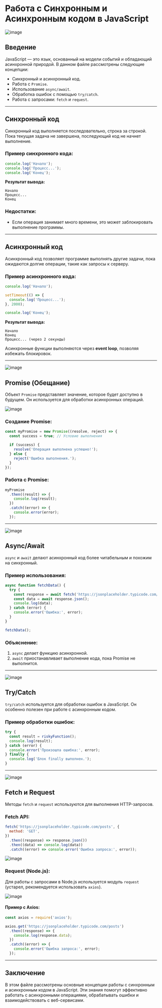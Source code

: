 # Работа с Синхронным и Асинхронным кодом в JavaScript

![image](https://github.com/user-attachments/assets/3c2643ad-8f4a-4e76-903b-def22f25cbe8)

## Введение
JavaScript — это язык, основанный на модели событий и обладающий асинхронной природой. В данном файле рассмотрены следующие концепции:
- Синхронный и асинхронный код.
- Работа с `Promise`.
- Использование `async/await`.
- Обработка ошибок с помощью `try/catch`.
- Работа с запросами: `fetch` и `request`.

---

## Синхронный код
Синхронный код выполняется последовательно, строка за строкой. Пока текущая задача не завершена, последующий код не начнет выполнение.

### Пример синхронного кода:
```javascript
console.log('Начало');
console.log('Процесс...');
console.log('Конец');
```
**Результат вывода:**
```
Начало
Процесс...
Конец
```

### Недостатки:
- Если операция занимает много времени, это может заблокировать выполнение программы.

---

## Асинхронный код
Асинхронный код позволяет программе выполнять другие задачи, пока ожидаются долгие операции, такие как запросы к серверу.

### Пример асинхронного кода:
```javascript
console.log('Начало');

setTimeout(() => {
  console.log('Процесс...');
}, 2000);

console.log('Конец');
```
**Результат вывода:**
```
Начало
Конец
Процесс... (через 2 секунды)
```

Асинхронные функции выполняются через **event loop**, позволяя избежать блокировок.

---


![image](https://github.com/user-attachments/assets/0c5834b2-fce1-4742-98da-07f0d214eafb)


## Promise (Обещание)
Объект `Promise` представляет значение, которое будет доступно в будущем. Он используется для обработки асинхронных операций.

![image](https://github.com/user-attachments/assets/e2938fbd-e1d8-4345-b95c-6861b39beb2b)

### Создание Promise:
```javascript
const myPromise = new Promise((resolve, reject) => {
  const success = true; // Условие выполнения

  if (success) {
    resolve('Операция выполнена успешно!');
  } else {
    reject('Ошибка выполнения.');
  }
});
```

### Работа с Promise:
```javascript
myPromise
  .then((result) => {
    console.log(result);
  })
  .catch((error) => {
    console.error(error);
  });
```

---

![image](https://github.com/user-attachments/assets/5e417ab5-9a5d-44f9-900f-b05e4dcbf44f)

## Async/Await
`async` и `await` делают асинхронный код более читабельным и похожим на синхронный.

### Пример использования:
```javascript
async function fetchData() {
  try {
    const response = await fetch('https://jsonplaceholder.typicode.com/posts/1');
    const data = await response.json();
    console.log(data);
  } catch (error) {
    console.error('Ошибка:', error);
  }
}

fetchData();
```

### Объяснение:
1. `async` делает функцию асинхронной.
2. `await` приостанавливает выполнение кода, пока Promise не выполнится.

---

![image](https://github.com/user-attachments/assets/2a58648d-6d3a-48e0-b9e0-a051422875f2)

## Try/Catch
`try/catch` используется для обработки ошибок в JavaScript. Он особенно полезен при работе с асинхронным кодом.

### Пример обработки ошибок:
```javascript
try {
  const result = riskyFunction();
  console.log(result);
} catch (error) {
  console.error('Произошла ошибка:', error);
} finally {
  console.log('Блок finally выполнен.');
}
```

---

![image](https://github.com/user-attachments/assets/b5ea84e0-930a-4fe3-abbc-08b9a6dc1e1c)

## Fetch и Request
Методы `fetch` и `request` используются для выполнения HTTP-запросов.

### Fetch API:
```javascript
fetch('https://jsonplaceholder.typicode.com/posts', {
  method: 'GET',
})
  .then((response) => response.json())
  .then((data) => console.log(data))
  .catch((error) => console.error('Ошибка запроса:', error));
```

![image](https://github.com/user-attachments/assets/ed9c3946-3f06-4f9a-8823-bd2c5f2f3426)

### Request (Node.js):
Для работы с запросами в Node.js используется модуль `request` (устарел, рекомендуется использовать `axios`).


![image](https://github.com/user-attachments/assets/8fc8c459-2866-404b-a22c-80f20ff6a70c)


#### Пример с Axios:
```javascript
const axios = require('axios');

axios.get('https://jsonplaceholder.typicode.com/posts')
  .then((response) => {
    console.log(response.data);
  })
  .catch((error) => {
    console.error('Ошибка запроса:', error);
  });
```

---

## Заключение
В этом файле рассмотрены основные концепции работы с синхронным и асинхронным кодом в JavaScript. Эти знания помогут эффективно работать с асинхронными операциями, обрабатывать ошибки и взаимодействовать с веб-сервисами.

